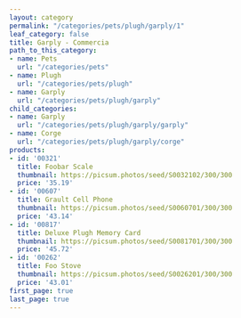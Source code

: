 ```yaml
---
layout: category
permalink: "/categories/pets/plugh/garply/1"
leaf_category: false
title: Garply - Commercia
path_to_this_category:
- name: Pets
  url: "/categories/pets"
- name: Plugh
  url: "/categories/pets/plugh"
- name: Garply
  url: "/categories/pets/plugh/garply"
child_categories:
- name: Garply
  url: "/categories/pets/plugh/garply/garply"
- name: Corge
  url: "/categories/pets/plugh/garply/corge"
products:
- id: '00321'
  title: Foobar Scale
  thumbnail: https://picsum.photos/seed/S0032102/300/300
  price: '35.19'
- id: '00607'
  title: Grault Cell Phone
  thumbnail: https://picsum.photos/seed/S0060701/300/300
  price: '43.14'
- id: '00817'
  title: Deluxe Plugh Memory Card
  thumbnail: https://picsum.photos/seed/S0081701/300/300
  price: '45.72'
- id: '00262'
  title: Foo Stove
  thumbnail: https://picsum.photos/seed/S0026201/300/300
  price: '43.01'
first_page: true
last_page: true
---
```

